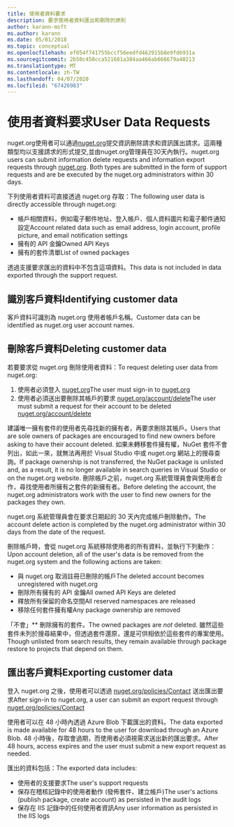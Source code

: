 ```yaml
---
title: 使用者資料要求
description: 要求使用者資料匯出和刪除的原則
author: karann-msft
ms.author: karann
ms.date: 05/01/2018
ms.topic: conceptual
ms.openlocfilehash: ef054f741755bccf56eedfd462915b8e9fd6931a
ms.sourcegitcommit: 2b50c450cca521681a384aa466ab666679a40213
ms.translationtype: MT
ms.contentlocale: zh-TW
ms.lasthandoff: 04/07/2020
ms.locfileid: "67426983"
---
```

# <a name="user-data-requests"></a><span data-ttu-id="53fec-103">使用者資料要求</span><span class="sxs-lookup"><span data-stu-id="53fec-103">User Data Requests</span></span>

<span data-ttu-id="53fec-104">nuget.org使用者可以通過[nuget.org](https://www.nuget.org)提交資訊刪除請求和資訊匯出請求。這兩種類型均以支援請求的形式提交,並由nuget.org管理員在30天內執行。</span><span class="sxs-lookup"><span data-stu-id="53fec-104">nuget.org users can submit information delete requests and information export requests through [nuget.org](https://www.nuget.org). Both types are submitted in the form of support requests and are be executed by the nuget.org administrators within 30 days.</span></span>

<span data-ttu-id="53fec-105">下列使用者資料可直接透過 nuget.org 存取：</span><span class="sxs-lookup"><span data-stu-id="53fec-105">The following user data is directly accessible through nuget.org:</span></span>

* <span data-ttu-id="53fec-106">帳戶相關資料，例如電子郵件地址、登入帳戶、個人資料圖片和電子郵件通知設定</span><span class="sxs-lookup"><span data-stu-id="53fec-106">Account related data such as email address, login account, profile picture, and email notification settings</span></span>
* <span data-ttu-id="53fec-107">擁有的 API 金鑰</span><span class="sxs-lookup"><span data-stu-id="53fec-107">Owned API Keys</span></span>
* <span data-ttu-id="53fec-108">擁有的套件清單</span><span class="sxs-lookup"><span data-stu-id="53fec-108">List of owned packages</span></span>

<span data-ttu-id="53fec-109">透過支援要求匯出的資料中不包含這項資料。</span><span class="sxs-lookup"><span data-stu-id="53fec-109">This data is not included in data exported through the support request.</span></span>

## <a name="identifying-customer-data"></a><span data-ttu-id="53fec-110">識別客戶資料</span><span class="sxs-lookup"><span data-stu-id="53fec-110">Identifying customer data</span></span>

<span data-ttu-id="53fec-111">客戶資料可識別為 nuget.org 使用者帳戶名稱。</span><span class="sxs-lookup"><span data-stu-id="53fec-111">Customer data can be identified as nuget.org user account names.</span></span>

## <a name="deleting-customer-data"></a><span data-ttu-id="53fec-112">刪除客戶資料</span><span class="sxs-lookup"><span data-stu-id="53fec-112">Deleting customer data</span></span>

<span data-ttu-id="53fec-113">若要要求從 nuget.org 刪除使用者資料：</span><span class="sxs-lookup"><span data-stu-id="53fec-113">To request deleting user data from nuget.org:</span></span>

1. <span data-ttu-id="53fec-114">使用者必須登入 [nuget.org](https://www.nuget.org)</span><span class="sxs-lookup"><span data-stu-id="53fec-114">The user must sign-in to [nuget.org](https://www.nuget.org)</span></span>
1. <span data-ttu-id="53fec-115">使用者必須送出要刪除其帳戶的要求 [nuget.org/account/delete](https://www.nuget.org/account/delete)</span><span class="sxs-lookup"><span data-stu-id="53fec-115">The user must submit a request for their account to be deleted [nuget.org/account/delete](https://www.nuget.org/account/delete)</span></span>

<span data-ttu-id="53fec-116">建議唯一擁有套件的使用者先尋找新的擁有者，再要求刪除其帳戶。</span><span class="sxs-lookup"><span data-stu-id="53fec-116">Users that are sole owners of packages are encouraged to find new owners before asking to have their account deleted.</span></span> <span data-ttu-id="53fec-117">如果未轉移套件擁有權，NuGet 套件不會列出，如此一來，就無法再用於 Visual Studio 中或 nuget.org 網站上的搜尋查詢。</span><span class="sxs-lookup"><span data-stu-id="53fec-117">If package ownership is not transferred, the NuGet package is unlisted and, as a result, it is no longer available in search queries in Visual Studio or on the nuget.org website.</span></span> <span data-ttu-id="53fec-118">刪除帳戶之前，nuget.org 系統管理員會與使用者合作，尋找使用者所擁有之套件的新擁有者。</span><span class="sxs-lookup"><span data-stu-id="53fec-118">Before deleting the account, the nuget.org administrators work with the user to find new owners for the packages they own.</span></span>

<span data-ttu-id="53fec-119">nuget.org 系統管理員會在要求日期起的 30 天內完成帳戶刪除動作。</span><span class="sxs-lookup"><span data-stu-id="53fec-119">The account delete action is completed by the nuget.org administrator within 30 days from the date of the request.</span></span>

<span data-ttu-id="53fec-120">刪除帳戶時，會從 nuget.org 系統移除使用者的所有資料，並執行下列動作：</span><span class="sxs-lookup"><span data-stu-id="53fec-120">Upon account deletion, all of the user's data is be removed from the nuget.org system and the following actions are taken:</span></span>

* <span data-ttu-id="53fec-121">與 nuget.org 取消註冊已刪除的帳戶</span><span class="sxs-lookup"><span data-stu-id="53fec-121">The deleted account becomes unregistered with nuget.org</span></span>
* <span data-ttu-id="53fec-122">刪除所有擁有的 API 金鑰</span><span class="sxs-lookup"><span data-stu-id="53fec-122">All owned API Keys are deleted</span></span>
* <span data-ttu-id="53fec-123">釋放所有保留的命名空間</span><span class="sxs-lookup"><span data-stu-id="53fec-123">All reserved namespaces are released</span></span>
* <span data-ttu-id="53fec-124">移除任何套件擁有權</span><span class="sxs-lookup"><span data-stu-id="53fec-124">Any package ownership are removed</span></span>

<span data-ttu-id="53fec-125">「不會」\*\* 刪除擁有的套件。</span><span class="sxs-lookup"><span data-stu-id="53fec-125">The owned packages are *not* deleted.</span></span> <span data-ttu-id="53fec-126">雖然這些套件未列於搜尋結果中，但透過套件還原，還是可供相依於這些套件的專案使用。</span><span class="sxs-lookup"><span data-stu-id="53fec-126">Though unlisted from search results, they remain available through package restore to projects that depend on them.</span></span>

## <a name="exporting-customer-data"></a><span data-ttu-id="53fec-127">匯出客戶資料</span><span class="sxs-lookup"><span data-stu-id="53fec-127">Exporting customer data</span></span>

<span data-ttu-id="53fec-128">登入 nuget.org 之後，使用者可以透過 [nuget.org/policies/Contact](https://www.nuget.org/policies/Contact) 送出匯出要求</span><span class="sxs-lookup"><span data-stu-id="53fec-128">After sign-in to nuget.org, a user can submit an export request through [nuget.org/policies/Contact](https://www.nuget.org/policies/Contact)</span></span>

<span data-ttu-id="53fec-129">使用者可以在 48 小時內透過 Azure Blob 下載匯出的資料。</span><span class="sxs-lookup"><span data-stu-id="53fec-129">The data exported is made available for 48 hours to the user for download through an Azure Blob.</span></span> <span data-ttu-id="53fec-130">48 小時後，存取會過期，而使用者必須視需求送出新的匯出要求。</span><span class="sxs-lookup"><span data-stu-id="53fec-130">After 48 hours, access expires and the user must submit a new export request as needed.</span></span>

<span data-ttu-id="53fec-131">匯出的資料包括：</span><span class="sxs-lookup"><span data-stu-id="53fec-131">The exported data includes:</span></span>

* <span data-ttu-id="53fec-132">使用者的支援要求</span><span class="sxs-lookup"><span data-stu-id="53fec-132">The user's support requests</span></span>
* <span data-ttu-id="53fec-133">保存在稽核記錄中的使用者動作 (發佈套件、建立帳戶)</span><span class="sxs-lookup"><span data-stu-id="53fec-133">The user's actions (publish package, create account) as persisted in the audit logs</span></span>
* <span data-ttu-id="53fec-134">保存在 IIS 記錄中的任何使用者資訊</span><span class="sxs-lookup"><span data-stu-id="53fec-134">Any user information as persisted in the IIS logs</span></span>
